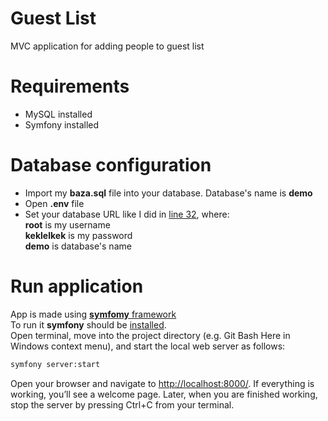 # Guest List
MVC application for adding people to guest list
# Requirements
- MySQL installed
- Symfony installed
# Database configuration
- Import my <b>baza.sql</b> file into your database. Database's name is <b>demo</b>
- Open <b>.env</b> file
- Set your database URL like I did in <a href="https://github.com/savelyevlad/guest_list/blob/master/.env#L32">line 32</a>, where:<br>
<b>root</b> is my username<br>
<b>keklelkek</b> is my password<br>
<b>demo</b> is database's name
# Run application
App is made using <a href="http://symfony.com/"><b>symfomy</b> framework</a><br>
To run it <b>symfony</b> should be <a href="https://symfony.com/doc/current/setup.html#technical-requirements">installed</a>. <br>
Open terminal, move into the project directory (e.g. Git Bash Here in Windows context menu), and start the local web server as follows:<br> 
```sh
symfony server:start
```
Open your browser and navigate to <a href="http://localhost:8000/">http://localhost:8000/</a>. If everything is working, you’ll see a welcome page. Later, when you are finished working, stop the server by pressing Ctrl+C from your terminal.
